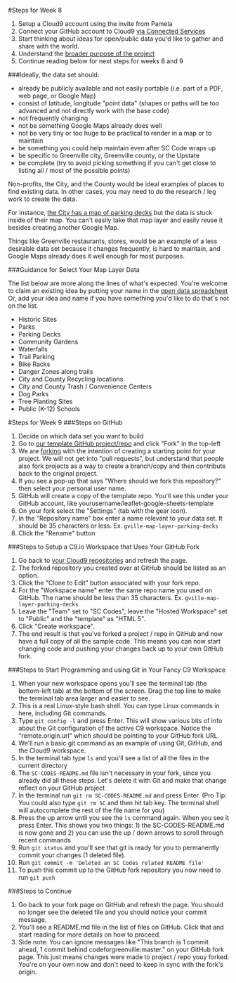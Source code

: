 #Steps for Week 8
1. Setup a Cloud9 account using the invite from Pamela
1. Connect your GitHub account to Cloud9 [via Connected Services](https://c9.io/account/services)
1. Start thinking about ideas for open/public data you'd like to gather and share with the world.
1. Understand the [broader purpose of the project](https://github.com/codeforgreenville/leaflet-google-sheets-template/blob/master/README.md)
1. Continue reading below for next steps for weeks 8 and 9

###Ideally, the data set should:
* already be publicly available and not easily portable (i.e. part of a PDF, web page, or Google Map)
* consist of latitude, longitude "point data" (shapes or paths will be too advanced and not directly work with the base code)
* not frequently changing
* not be something Google Maps already does well
* not be very tiny or too huge to be practical to render in a map or to maintain
* be something you could help maintain even after SC Code wraps up
* be specific to Greenville city, Greenville county, or the Upstate
* be complete (try to avoid picking something if you can't get close to listing all / most of the possible points)

Non-profits, the City, and the County would be ideal examples of places to find existing data. In other cases, you may need to do the research / leg work to create the data.

For instance, [the City has a map of parking decks](http://www.greenvillesc.gov/513/Parking) but the data is stuck inside of their map. You can't easily take that map layer and easily reuse it besides creating another Google Map.

Things like Greenville restaurants, stores,  would be an example of a less desirable data set because it changes frequently, is hard to maintain, and Google Maps already does it well enough for most purposes.


###Guidance for Select Your Map Layer Data 

The list below are more along the lines of what's expected. You're welcome to
claim an existing idea by putting your name in the [open data spreadsheet](https://docs.google.com/spreadsheets/d/1IWsFT1p0ZY-DInfMOFq_gmqpGuKyl5wyBb9VoyoEjRs/edit#gid=30878412)
Or, add your idea and name if you have something you'd like to do that's not on the list.

* Historic Sites
* Parks
* Parking Decks
* Community Gardens
* Waterfalls
* Trail Parking
* Bike Racks
* Danger Zones along trails
* City and County Recycling locations
* City and County Trash / Convenience Centers
* Dog Parks
* Tree Planting Sites
* Public (K-12) Schools

#Steps for Week 9
###Steps on GitHub
1. Decide on which data set you want to build
1. Go to [our template GitHub project/repo](https://github.com/codeforgreenville/leaflet-google-sheets-template) and click "Fork" in the top-left
1. We are [forking](https://help.github.com/articles/fork-a-repo/) with the intention of creating a starting point for your project. We will not get into "pull requests", but understand that people also fork projects as a way to create a branch/copy and then contribute back to the original project.
1. If you see a pop-up that says "Where should we fork this repository?" then select your personal user name.
1. GitHub will create a copy of the template repo. You'll see this under your GitHub account, like yourusername/leaflet-google-sheets-template
1. On your fork select the "Settings" (tab with the gear icon).
1. In the "Repository name" box enter a name relevant to your data set. It should be 35 characters or less. Ex. ``gville-map-layer-parking-decks``
1. Click the "Rename" button

###Steps to Setup a C9.io Workspace that Uses Your GitHub Fork
1. Go back to [your Cloud9 repositories](https://c9.io/account/repos) and refresh the page.
1. The forked repository you created over at GitHub should be listed as an option.
1. Click the "Clone to Edit" button associated with your fork repo.
1. For the "Workspace name" enter the same repo name you used on GitHub. The name should be less than 35 characters. Ex. ``gville-map-layer-parking-decks``
1. Leave the "Team" set to "SC Codes", leave the "Hosted Workspace" set to "Public" and the "template" as "HTML 5".
1. Click "Create workspace".
1. The end result is that you've forked a project / repo in GitHub and now have a full copy of all the sample code. This means you can now start changing code and pushing your changes back up to your own GitHub fork.

###Steps to Start Programming and using Git in Your Fancy C9 Workspace
1. When your new workspace opens you'll see the terminal tab (the bottom-left tab) at the bottom of the screen. Drag the top line to make the terminal tab area larger and easier to see.
1. This is a real Linux-style bash shell. You can type Linux commands in here, including Git commands.
1. Type ``git config -l`` and press Enter. This will show various bits of info about the Git configuration of the active C9 workspace. Notice the "remote.origin.url" which should be pointing to your GitHub fork URL.
1. We'll run a basic git command as an example of using Git, GitHub, and the Cloud9 workspace.
1. In the terminal tab type ``ls`` and you'll see a list of all the files in the current directory
1. The ``SC-CODES-README.md`` file isn't necessary in your fork, since you already did all these steps. Let's delete it with Git and make that change reflect on your GitHub project
1. In the terminal run ``git rm SC-CODES-README.md`` and press Enter. (Pro Tip: You could also type ``git rm SC`` and then hit tab key. The terminal shell will autocomplete the rest of the file name for you)
1. Press the up arrow until you see the ``ls`` command again.  When you see it press Enter. This shows you two things: 1) the SC-CODES-README.md is now gone and 2) you can use the up / down arrows to scroll through recent commands
1. Run ``git status`` and you'll see that git is ready for you to permanently commit your changes (1 deleted file).
1. Run ``git commit -m 'Deleted an SC Codes related README file'``
1. To push this commit up to the GitHub fork repository you now need to run ``git push``

###Steps to Continue
1. Go back to your fork page on GitHub and refresh the page. You should no longer see the deleted file and you should notice your commit message.
1. You'll see a README.md file in the list of files on GitHub. Click that and start reading for more details on how to proceed.
1. Side note: You can ignore messages like "This branch is 1 commit ahead, 1 commit behind codeforgreenville:master." on your GitHub fork page. This just means changes were made to project / repo youy forked. You're on your own now and don't need to keep in sync with the fork's origin.

